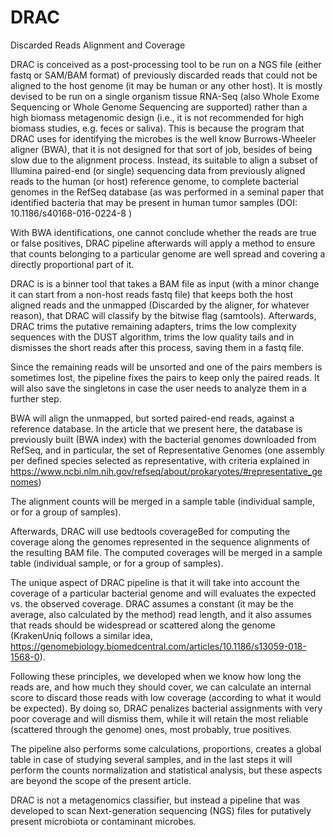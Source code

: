 # DRAC
Discarded Reads Alignment and Coverage

DRAC is conceived as a post-processing tool to be run on a NGS file (either fastq or SAM/BAM format) of previously discarded reads that could not be aligned to the host genome (it may be human or any other host). It is mostly devised to be run on a single organism tissue RNA-Seq (also Whole Exome Sequencing or Whole Genome Sequencing are supported) rather than a high biomass metagenomic design (i.e., it is not recommended for high biomass studies, e.g. feces or saliva). This is because the program that DRAC uses for identifying the microbes is the well know Burrows-Wheeler aligner (BWA), that it is not designed for that sort of job, besides of being slow due to the alignment process. Instead, its suitable to align a subset of Illumina paired-end (or single) sequencing data from previously aligned reads to the human (or host) reference genome, to complete bacterial genomes in the RefSeq database (as was performed in a seminal paper that identified bacteria that may be present in human tumor samples (DOI: 10.1186/s40168-016-0224-8 )

With BWA identifications, one cannot conclude whether the reads are true or false positives, DRAC pipeline afterwards will apply a method to ensure that counts belonging to a particular genome are well spread and covering a directly proportional part of it. 

DRAC is is a binner tool that takes a BAM file as input (with a minor change it can start from a non-host reads fastq file) that keeps both the host aligned reads and the unmapped (Discarded by the aligner, for whatever reason), that DRAC will classify by the bitwise flag (samtools). Afterwards, DRAC trims the putative remaining adapters, trims the low complexity sequences with the DUST algorithm, trims the low quality tails and in dismisses the short reads after this process, saving them in a fastq file. 

Since the remaining reads will be unsorted and one of the pairs members is sometimes lost, the pipeline fixes the pairs to keep only the paired reads. It will also save the singletons in case the user needs to analyze them in a further step.

BWA will align the unmapped, but sorted paired-end reads, against a reference database. In the article that we present here, the database is previously built (BWA index) with the bacterial genomes downloaded from RefSeq, and in particular, the set of Representative Genomes (one assembly per defined species selected as representative, with criteria explained in https://www.ncbi.nlm.nih.gov/refseq/about/prokaryotes/#representative_genomes) 

The alignment counts will be merged in a sample table (individual sample, or for a group of samples).

Afterwards, DRAC will use bedtools coverageBed for computing the coverage along the genomes represented in the sequence alignments of the resulting BAM file. The computed coverages will be merged in a sample table (individual sample, or for a group of samples).

The unique aspect of DRAC pipeline is that it will take into account the coverage of a particular bacterial genome and will evaluates the expected vs. the observed coverage.  DRAC assumes a constant (it may be the average, also calculated by the method) read length, and it also assumes that reads should be widespread or scattered along the genome (KrakenUniq follows a similar idea, https://genomebiology.biomedcentral.com/articles/10.1186/s13059-018-1568-0).

Following these principles, we developed when we know how long the reads are, and how much they should cover, we can calculate an internal score to discard those reads with low coverage (according to what it would be expected). By doing so, DRAC penalizes bacterial assignments with very poor coverage and will dismiss them, while it will retain the most reliable (scattered through the genome) ones, most probably, true positives.

The pipeline also performs some calculations, proportions, creates a global table in case of studying several samples, and in the last steps it will perform the counts normalization and statistical analysis, but these aspects are beyond the scope of the present article.

DRAC is not a metagenomics classifier, but instead a pipeline that was developed to scan Next-generation sequencing (NGS) files for putatively present microbiota or contaminant microbes.
